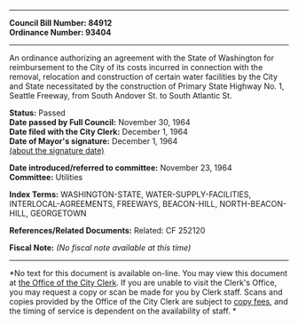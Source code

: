 * * * * *  
  
**Council Bill Number: [](#h0)[](#h2)84912**   
**Ordinance Number: 93404**  
  
* * * * *  
  
An ordinance authorizing an agreement with the State of Washington for reimbursement to the City of its costs incurred in connection with the removal, relocation and construction of certain water facilities by the City and State necessitated by the construction of Primary State Highway No. 1, Seattle Freeway, from South Andover St. to South Atlantic St.  
  
**Status:** Passed   
**Date passed by Full Council:** November 30, 1964   
**Date filed with the City Clerk:** December 1, 1964   
**Date of Mayor's signature:** December 1, 1964   
[(about the signature date)](/~public/approvaldate.htm)   
  
  
**Date introduced/referred to committee:** November 23, 1964   
**Committee:** Utilities   
  
**Index Terms:** WASHINGTON-STATE, WATER-SUPPLY-FACILITIES, INTERLOCAL-AGREEMENTS, FREEWAYS, BEACON-HILL, NORTH-BEACON-HILL, GEORGETOWN  
  
**References/Related Documents:** Related: CF 252120  
  
**Fiscal Note:** *(No fiscal note available at this time)*  
  
* * * * *  
  
*No text for this document is available on-line. You may view this document at [the Office of the City Clerk](http://www.seattle.gov/leg/clerk/contactUs.htm). If you are unable to visit the Clerk's Office, you may request a copy or scan be made for you by Clerk staff. Scans and copies provided by the Office of the City Clerk are subject to [copy fees](http://clerk.seattle.gov/~public/clerkfees.htm), and the timing of service is dependent on the availability of staff. *  
  
  
